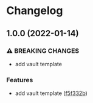# Changelog

## 1.0.0 (2022-01-14)


### ⚠ BREAKING CHANGES

* add vault template

### Features

* add vault template ([f5f332b](https://github.com/andrewmcodes/obsidian-beginner-vault-template/commit/f5f332b6c9451448e205e9429dd9d75fca72b527))

